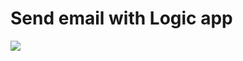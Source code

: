# Send email with Logic app



<a href="https://portal.azure.com/#create/Microsoft.Template/uri/https%3A%2F%2Fraw.githubusercontent.com%2Fimsanjeev4%2FAzureResourceGroup1%2Fmaster%2AzureResourceGroup1%2FSendmail%2Fazuredeploy.json" target="_blank">
    <img src="http://azuredeploy.net/deploybutton.png"/>
</a>



